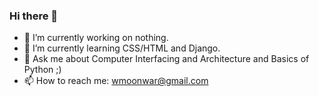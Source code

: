 ### Hi there 👋
<p align="center">

</p>

- 🔭 I’m currently working on nothing.
- 🌱 I’m currently learning CSS/HTML and Django.
- 💬 Ask me about Computer Interfacing and Architecture and Basics of Python ;) 
- 📫 How to reach me: wmoonwar@gmail.com

<!--
**Waheed0408/Waheed0408** is a ✨ _special_ ✨ repository because its `README.md` (this file) appears on your GitHub profile.

Here are some ideas to get you started:

- 🔭 I’m currently working on ...
- 🌱 I’m currently learning ...
- 👯 I’m looking to collaborate on ...
- 🤔 I’m looking for help with ...
- 💬 Ask me about ...
- 📫 How to reach me: ...
- 😄 Pronouns: ...

-->
